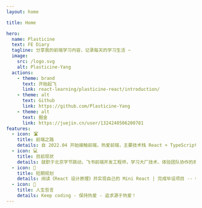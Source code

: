 ```yaml
---
layout: home

title: Home

hero:
  name: Plasticine
  text: FE Diary
  tagline: 分享我的前端学习内容，记录每天的学习生活 ~
  image:
    src: /logo.svg
    alt: Plasticine-Yang
  actions:
    - theme: brand
      text: 开始起飞
      link: react-learning/plasticine-react/introduction/
    - theme: alt
      text: Github
      link: https://github.com/Plasticine-Yang
    - theme: alt
      text: 掘金
      link: https://juejin.cn/user/1324240506200781
features:
  - icon: 🛣️
    title: 前端之路
    details: 自 2022.04 开始接触前端，热爱前端，主要技术栈 React + TypeScript，对 React 源码有深入的理解，未来有学习 Rust 的计划
  - icon: 💻
    title: 目前现状
    details: 就职于北京字节跳动，飞书前端开发工程师，学习大厂技术、体验团队协作的规范流程、积累工作经验
  - icon: 🎯
    title: 短期规划
    details: 阅读《React 设计原理》并实现自己的 Mini React | 完成毕设项目 -- web 前端监控系统的设计与实现
  - icon: 💌
    title: 人生哲言
    details: Keep coding - 保持热爱 - 追求源于热爱！
---
```


